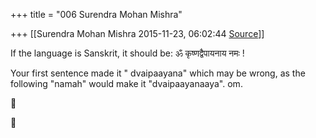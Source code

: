 +++
title = "006 Surendra Mohan Mishra"

+++
[[Surendra Mohan Mishra	2015-11-23, 06:02:44 [Source](https://groups.google.com/g/samskrita/c/8PLWwC5IRd4)]]



If the language is Sanskrit, it should be: ॐ कृष्णद्वैपायनाय नमः !

Your first sentence made it " dvaipaayana" which may be wrong, as the following "namah" would make it "dvaipaayanaaya". om.  

  






